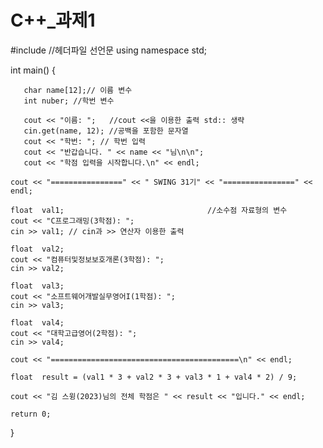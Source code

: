 # C++_과제1
#include <iostream> //헤더파일 선언문
using namespace std;

int main() {

       char name[12];// 이름 변수
       int nuber; //학번 변수

       cout << "이름: ";   //cout <<을 이용한 출력 std:: 생략
	   cin.get(name, 12); //공백을 포함한 문자열                   
	   cout << "학번: "; // 학번 입력
	   cout << "반갑습니다. " << name << "님\n\n";
       cout << "학점 입력을 시작합니다.\n" << endl;

	cout << "================" << " SWING 31기" << "================" << endl;

	float  val1;                                //소수점 자료형의 변수
	cout << "C프로그래밍(3학점): ";
	cin >> val1; // cin과 >> 연산자 이용한 출력

	float  val2;
	cout << "컴퓨터및정보보호개론(3학점): "; 
	cin >> val2;

	float  val3;
	cout << "소프트웨어개발실무영어I(1학점): ";
	cin >> val3;

	float  val4;
	cout << "대학고급영어(2학점): ";
	cin >> val4;

	cout << "==========================================\n" << endl;

	float  result = (val1 * 3 + val2 * 3 + val3 * 1 + val4 * 2) / 9; 
	
	cout << "김 스윙(2023)님의 전체 학점은 " << result << "입니다." << endl;

	return 0;

}
